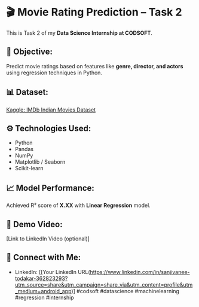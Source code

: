 # 🎬 Movie Rating Prediction – Task 2

This is Task 2 of my **Data Science Internship at CODSOFT**.

## 📌 Objective:
Predict movie ratings based on features like **genre, director, and actors** using regression techniques in Python.

## 📊 Dataset:
[Kaggle: IMDb Indian Movies Dataset](https://www.kaggle.com/datasets/adrianmcmahon/imdb-india-movies)

## ⚙️ Technologies Used:
- Python
- Pandas
- NumPy
- Matplotlib / Seaborn
- Scikit-learn

## 📈 Model Performance:
Achieved R² score of **X.XX** with **Linear Regression** model.

## 🎥 Demo Video:
[Link to LinkedIn Video (optional)]

## 🔗 Connect with Me:
- LinkedIn: [[Your LinkedIn URL(https://www.linkedin.com/in/sanjivanee-todakar-362823293?utm_source=share&utm_campaign=share_via&utm_content=profile&utm_medium=android_app)]
#codsoft #datascience #machinelearning #regression #internship
